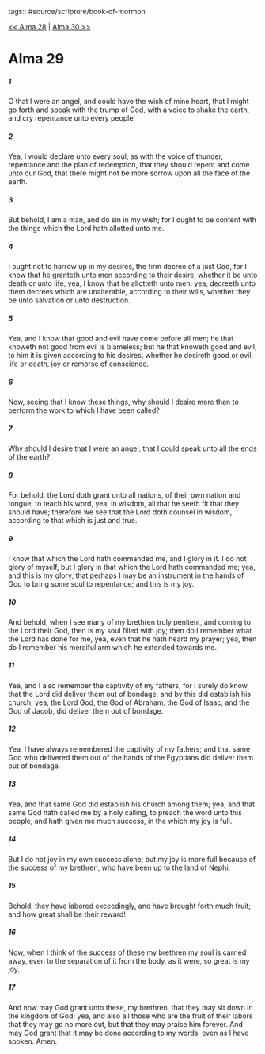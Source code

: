 tags:: #source/scripture/book-of-mormon

[<< Alma 28](/book-of-mormon/09_Alma/Alma_28.md) | [Alma 30 >>](/book-of-mormon/09_Alma/Alma_30.md)

# Alma 29

##### 1

O that I were an angel, and could have the wish of mine heart, that I might go forth and speak with the trump of God, with a voice to shake the earth, and cry repentance unto every people!

##### 2

Yea, I would declare unto every soul, as with the voice of thunder, repentance and the plan of redemption, that they should repent and come unto our God, that there might not be more sorrow upon all the face of the earth.

##### 3

But behold, I am a man, and do sin in my wish; for I ought to be content with the things which the Lord hath allotted unto me.

##### 4

I ought not to harrow up in my desires, the firm decree of a just God, for I know that he granteth unto men according to their desire, whether it be unto death or unto life; yea, I know that he allotteth unto men, yea, decreeth unto them decrees which are unalterable, according to their wills, whether they be unto salvation or unto destruction.

##### 5

Yea, and I know that good and evil have come before all men; he that knoweth not good from evil is blameless; but he that knoweth good and evil, to him it is given according to his desires, whether he desireth good or evil, life or death, joy or remorse of conscience.

##### 6

Now, seeing that I know these things, why should I desire more than to perform the work to which I have been called?

##### 7

Why should I desire that I were an angel, that I could speak unto all the ends of the earth?

##### 8

For behold, the Lord doth grant unto all nations, of their own nation and tongue, to teach his word, yea, in wisdom, all that he seeth fit that they should have; therefore we see that the Lord doth counsel in wisdom, according to that which is just and true.

##### 9

I know that which the Lord hath commanded me, and I glory in it. I do not glory of myself, but I glory in that which the Lord hath commanded me; yea, and this is my glory, that perhaps I may be an instrument in the hands of God to bring some soul to repentance; and this is my joy.

##### 10

And behold, when I see many of my brethren truly penitent, and coming to the Lord their God, then is my soul filled with joy; then do I remember what the Lord has done for me, yea, even that he hath heard my prayer; yea, then do I remember his merciful arm which he extended towards me.

##### 11

Yea, and I also remember the captivity of my fathers; for I surely do know that the Lord did deliver them out of bondage, and by this did establish his church; yea, the Lord God, the God of Abraham, the God of Isaac, and the God of Jacob, did deliver them out of bondage.

##### 12

Yea, I have always remembered the captivity of my fathers; and that same God who delivered them out of the hands of the Egyptians did deliver them out of bondage.

##### 13

Yea, and that same God did establish his church among them; yea, and that same God hath called me by a holy calling, to preach the word unto this people, and hath given me much success, in the which my joy is full.

##### 14

But I do not joy in my own success alone, but my joy is more full because of the success of my brethren, who have been up to the land of Nephi.

##### 15

Behold, they have labored exceedingly, and have brought forth much fruit; and how great shall be their reward!

##### 16

Now, when I think of the success of these my brethren my soul is carried away, even to the separation of it from the body, as it were, so great is my joy.

##### 17

And now may God grant unto these, my brethren, that they may sit down in the kingdom of God; yea, and also all those who are the fruit of their labors that they may go no more out, but that they may praise him forever. And may God grant that it may be done according to my words, even as I have spoken. Amen.
